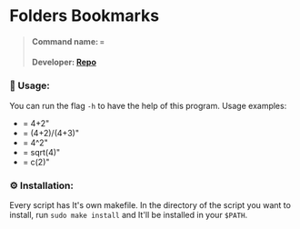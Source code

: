 # Folders Bookmarks

> #### Command name: `=`
>
> #### Developer: [Repo](https://github.com/sumnerevans/menu-calc)

### 📄 Usage:

You can run the flag `-h` to have the help of this program. Usage examples:

-   = 4+2"
-   = (4+2)/(4+3)"
-   = 4^2"
-   = sqrt(4)"
-   = c(2)"

### ⚙️ Installation:

Every script has It's own makefile. In the directory of the script you want to install, run `sudo make install` and It'll be installed in your `$PATH`.
